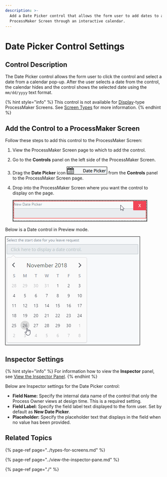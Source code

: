 ```yaml
---
description: >-
  Add a Date Picker control that allows the form user to add dates to a
  ProcessMaker Screen through an interactive calendar.
---
```


# Date Picker Control Settings

## Control Description <a id="control-description"></a>

The Date Picker control allows the form user to click the control and select a date from a calendar pop-up. After the user selects a date from the control, the calendar hides and the control shows the selected date using the `mm/dd/yyyy` text format.

{% hint style="info" %}
This control is not available for [Display](../types-for-screens.md#display)-type ProcessMaker Screens. See [Screen Types](../types-for-screens.md) for more information.
{% endhint %}

## Add the Control to a ProcessMaker Screen <a id="add-the-control-to-a-processmaker-screen"></a>

Follow these steps to add this control to the ProcessMaker Screen:

1. View the ProcessMaker Screen page to which to add the control.
2. Go to the **Controls** panel on the left side of the ProcessMaker Screen.
3. Drag the **Date Picker** icon ![](../../../../.gitbook/assets/date-picker-control-screens-builder-processes.png) from the **Controls** panel to the ProcessMaker Screen page.
4. Drop into the ProcessMaker Screen where you want the control to display on the page.

   ![](../../../../.gitbook/assets/date-picker-control-placed-screens-builder-processes.png)

Below is a Date control in Preview mode.

![Date control in Preview mode](../../../../.gitbook/assets/date-control-preview-screens-builder-processes.png)

## Inspector Settings <a id="inspector-settings"></a>

{% hint style="info" %}
For information how to view the **Inspector** panel, see [View the Inspector Panel](https://processmaker.gitbook.io/processmaker-4-community/-LPblkrcFWowWJ6HZdhC/designing-processes/design-forms/screens-builder/view-the-inspector-pane).
{% endhint %}

Below are Inspector settings for the Date Picker control:

* **Field Name:** Specify the internal data name of the control that only the Process Owner views at design time. This is a required setting.
* **Field Label:** Specify the field label text displayed to the form user. Set by default as **New Date Picker**.
* **Placeholder:** Specify the placeholder text that displays in the field when no value has been provided.

## Related Topics <a id="related-topics"></a>

{% page-ref page="../types-for-screens.md" %}

{% page-ref page="../view-the-inspector-pane.md" %}

{% page-ref page="./" %}


